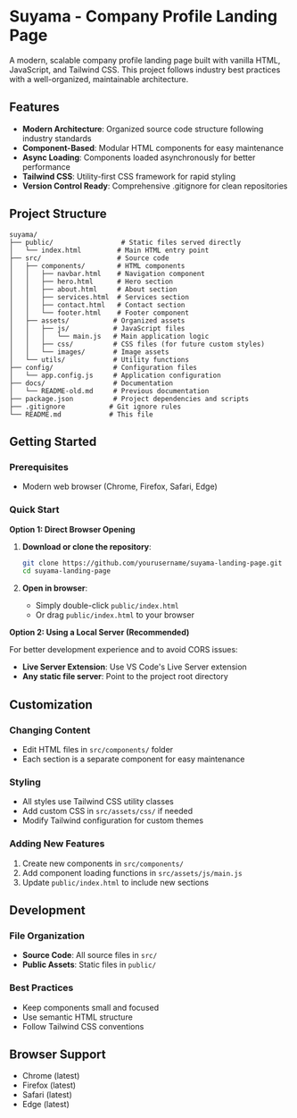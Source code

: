 # Suyama - Company Profile Landing Page

A modern, scalable company profile landing page built with vanilla HTML, JavaScript, and Tailwind CSS. This project follows industry best practices with a well-organized, maintainable architecture.

## Features

- **Modern Architecture**: Organized source code structure following industry standards
- **Component-Based**: Modular HTML components for easy maintenance
- **Async Loading**: Components loaded asynchronously for better performance
- **Tailwind CSS**: Utility-first CSS framework for rapid styling
- **Version Control Ready**: Comprehensive .gitignore for clean repositories

## Project Structure

```
suyama/
├── public/                 # Static files served directly
│   └── index.html         # Main HTML entry point
├── src/                   # Source code
│   ├── components/        # HTML components
│   │   ├── navbar.html    # Navigation component
│   │   ├── hero.html      # Hero section
│   │   ├── about.html     # About section
│   │   ├── services.html  # Services section
│   │   ├── contact.html   # Contact section
│   │   └── footer.html    # Footer component
│   ├── assets/           # Organized assets
│   │   ├── js/           # JavaScript files
│   │   │   └── main.js   # Main application logic
│   │   ├── css/          # CSS files (for future custom styles)
│   │   └── images/       # Image assets
│   └── utils/            # Utility functions
├── config/               # Configuration files
│   └── app.config.js     # Application configuration
├── docs/                 # Documentation
│   └── README-old.md     # Previous documentation
├── package.json          # Project dependencies and scripts
├── .gitignore           # Git ignore rules
└── README.md            # This file
```

## Getting Started

### Prerequisites
- Modern web browser (Chrome, Firefox, Safari, Edge)

### Quick Start

**Option 1: Direct Browser Opening**
1. **Download or clone the repository**:
   ```bash
   git clone https://github.com/yourusername/suyama-landing-page.git
   cd suyama-landing-page
   ```

2. **Open in browser**:
   - Simply double-click `public/index.html`
   - Or drag `public/index.html` to your browser

**Option 2: Using a Local Server (Recommended)**

For better development experience and to avoid CORS issues:

- **Live Server Extension**: Use VS Code's Live Server extension
- **Any static file server**: Point to the project root directory

## Customization

### Changing Content
- Edit HTML files in `src/components/` folder
- Each section is a separate component for easy maintenance

### Styling
- All styles use Tailwind CSS utility classes
- Add custom CSS in `src/assets/css/` if needed
- Modify Tailwind configuration for custom themes

### Adding New Features
1. Create new components in `src/components/`
2. Add component loading functions in `src/assets/js/main.js`
3. Update `public/index.html` to include new sections

## Development

### File Organization
- **Source Code**: All source files in `src/`
- **Public Assets**: Static files in `public/`

### Best Practices
- Keep components small and focused
- Use semantic HTML structure
- Follow Tailwind CSS conventions

## Browser Support

- Chrome (latest)
- Firefox (latest)
- Safari (latest)
- Edge (latest)